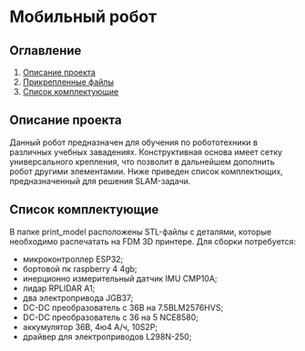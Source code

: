 # Мобильный робот 

## Оглавление 

1. [Описание проекта](#Описание-проекта)
2. [Прикрепленные файлы](#Прикрепленные-файлы)
3. [Список комплектующие](#Список_комплектующие)

## Описание проекта

Данный робот предназначен для обучения по робототехники в различных учебных завадениях. Конструктивная основа имеет сетку универсального крепления, что позволит в дальнейшем дополнить робот другими элементамии. Ниже приведен список комплектющих, предназначенный для решения SLAM-задачи.

## Список комплектующие 

В папке print_model расположены STL-файлы с деталями, которые необходимо распечатать на FDM 3D принтере. Для сборки потребуется:

- микроконтроллер ESP32;
- бортовой пк raspberry 4 4gb;
- инерционно измерительный датчик IMU CMP10A;
- лидар RPLIDAR A1;
- два электропривода JGB37;
- DC-DC преобразователь с 36В на 7.5ВLM2576HVS;
- DC-DC преобразователь с 36 на 5 NCE8580;
- аккумулятор 36В, 4ю4 А/ч, 10S2P;
- драйвер для электроприводов L298N-250;
